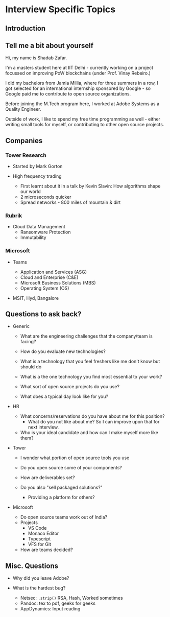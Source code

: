 
# Interview Specific Topics

## Introduction

## Tell me a bit about yourself

Hi, my name is Shadab Zafar. 

I'm a masters student here at IIT Delhi - currently working on a project focussed on improving PoW blockchains (under Prof. Vinay Rebeiro.)

I did my bachelors from Jamia Millia, where for three summers in a row, I got selected for an international internship sponsored by Google - so Google paid me to contribute to open source organizations. 

Before joining the M.Tech program here, I worked at Adobe Systems as a Quality Engineer.

<!-- After B. Tech I worked at Adobe Systems for 3 months as a Quality Engineer, but later ended up dropping to focus on preparing for GATE - which is how I got here. -->

Outside of work, I like to spend my free time programming as well - either writing small tools for myself, or contributing to other open source projects.

<!-- I also have an interst in web security, so I've spent time in the past reverse engineering web APIs of various startups.  -->

<!-- I've also recently started jogging - following the C25K program, and am really enjoying it. -->

## Companies

### Tower Research

* Started by Mark Gorton

* High frequency trading
    - First learnt about it in a talk by Kevin Slavin: How algorithms shape our world
    - 2 microseconds quicker
    - Spread networks - 800 miles of mountain & dirt 

### Rubrik

* Cloud Data Management
    - Ransomware Protection
    - Immutability

### Microsoft

* Teams
    - Application and Services (ASG)
    - Cloud and Enterprise (C&E)
    - Microsoft Business Solutions (MBS)
    - Operating System (OS)


* MSIT, Hyd, Bangalore

## Questions to ask back?

* Generic
    - What are the engineering challenges that the company/team is facing?
    - How do you evaluate new technologies?

    - What is a technology that you feel freshers like me don't know but should do
    - What is a the one technology you find most essential to your work?
    - What sort of open source projects do you use?
    - What does a typical day look like for you?

* HR
    - What concerns/reservations do you have about me for this position?
        + What do you not like about me? So I can improve upon that for next interview.
    - Who is your ideal candidate and how can I make myself more like them?

* Tower
    - I wonder what portion of open source tools you use
    - Do you open source some of your components?

    - How are deliverables set?

    - Do you also "sell packaged solutions?"
        + Providing a platform for others?

* Microsoft
    - Do open source teams work out of India?
    - Projects
        + VS Code
        + Monaco Editor
        + Typescript
        + VFS for Git
    - How are teams decided?
    
## Misc. Questions

* Why did you leave Adobe?

* What is the hardest bug?
    - Netsec: `.strip()` RSA, Hash, Worked sometimes
    - Pandoc: tex to pdf, geeks for geeks
    - AppDynamics: Input reading
